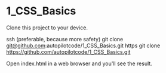 # 1_CSS_Basics

Clone this project to your device.

ssh (preferable, because more safety)
git clone git@github.com:autopilotcode/1_CSS_Basics.git
https
git clone https://github.com/autopilotcode/1_CSS_Basics.git

Open index.html in a web browser and you'll see the result.
